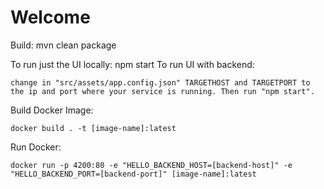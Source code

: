 # Welcome

Build: mvn clean package

To run just the UI locally: npm start
To run UI with backend: 
    
    change in "src/assets/app.config.json" TARGETHOST and TARGETPORT to the ip and port where your service is running. Then run "npm start".

Build Docker Image:
    
    docker build . -t [image-name]:latest

Run Docker:

    docker run -p 4200:80 -e "HELLO_BACKEND_HOST=[backend-host]" -e "HELLO_BACKEND_PORT=[backend-port]" [image-name]:latest